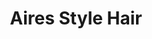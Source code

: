 ---
title: "Aires Style Hair"
url: /ciudad-autonoma-de-buenos-aires/aires-style-hair/
shop: Friseur
---